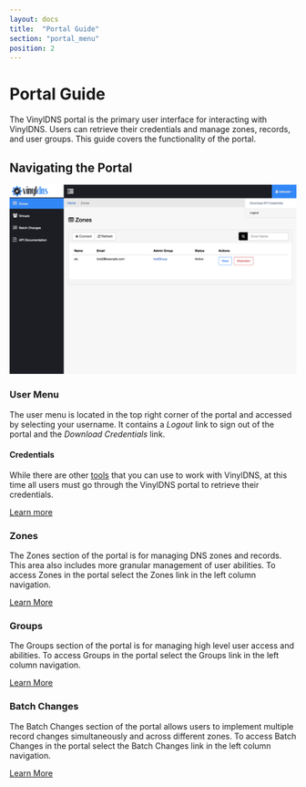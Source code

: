 ```yaml
---
layout: docs
title:  "Portal Guide"
section: "portal_menu"
position: 2
---
```

# Portal Guide

The VinylDNS portal is the primary user interface for interacting with VinylDNS. Users can retrieve their credentials and manage zones, records, and user groups. This guide covers the functionality of the portal.

## Navigating the Portal

![Portal screenshot](../img/portal/logout.png)

### User Menu
The user menu is located in the top right corner of the portal and accessed by selecting your username. It contains a *Logout* link to sign out of the portal and the *Download Credentials* link.

#### Credentials
While there are other [tools](/tools) that you can use to work with VinylDNS, at this time all users must go through the VinylDNS portal to retrieve their credentials.

[Learn more](credentials)

### Zones
The Zones section of the portal is for managing DNS zones and records. This area also includes more granular management of user abilities. To access Zones in the portal select the Zones link in the left column navigation.

[Learn More](connecting-to-zone)

### Groups
The Groups section of the portal is for managing high level user access and abilities. To access Groups in the portal select the Groups link in the left column navigation.

[Learn More](managing-access)

### Batch Changes
The Batch Changes section of the portal allows users to implement multiple record changes simultaneously and across different zones. To access Batch Changes in the portal select the Batch Changes link in the left column navigation.

[Learn More](batch-changes)
